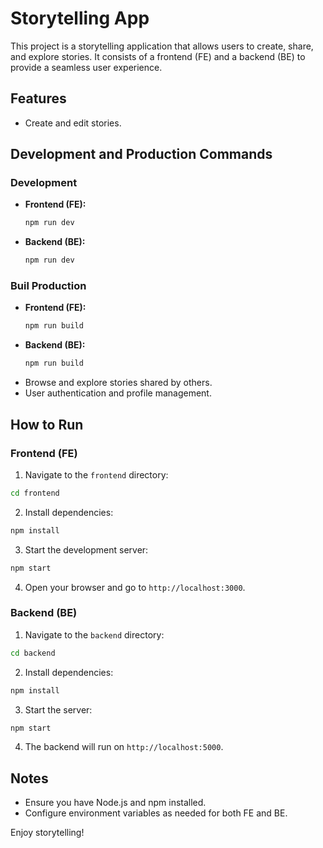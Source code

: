 # Storytelling App

This project is a storytelling application that allows users to create, share, and explore stories. It consists of a frontend (FE) and a backend (BE) to provide a seamless user experience.

## Features
- Create and edit stories.

## Development and Production Commands

### Development
- **Frontend (FE):**
  ```bash
  npm run dev
  ```
- **Backend (BE):**
  ```bash
  npm run dev
  ```

### Buil Production
- **Frontend (FE):**
  ```bash
  npm run build
  ```
- **Backend (BE):**
  ```bash
  npm run build
  ```
- Browse and explore stories shared by others.
- User authentication and profile management.

## How to Run

### Frontend (FE)
1. Navigate to the `frontend` directory:
  ```bash
  cd frontend
  ```
2. Install dependencies:
  ```bash
  npm install
  ```
3. Start the development server:
  ```bash
  npm start
  ```
4. Open your browser and go to `http://localhost:3000`.

### Backend (BE)
1. Navigate to the `backend` directory:
  ```bash
  cd backend
  ```
2. Install dependencies:
  ```bash
  npm install
  ```
3. Start the server:
  ```bash
  npm start
  ```
4. The backend will run on `http://localhost:5000`.

## Notes
- Ensure you have Node.js and npm installed.
- Configure environment variables as needed for both FE and BE.

Enjoy storytelling!